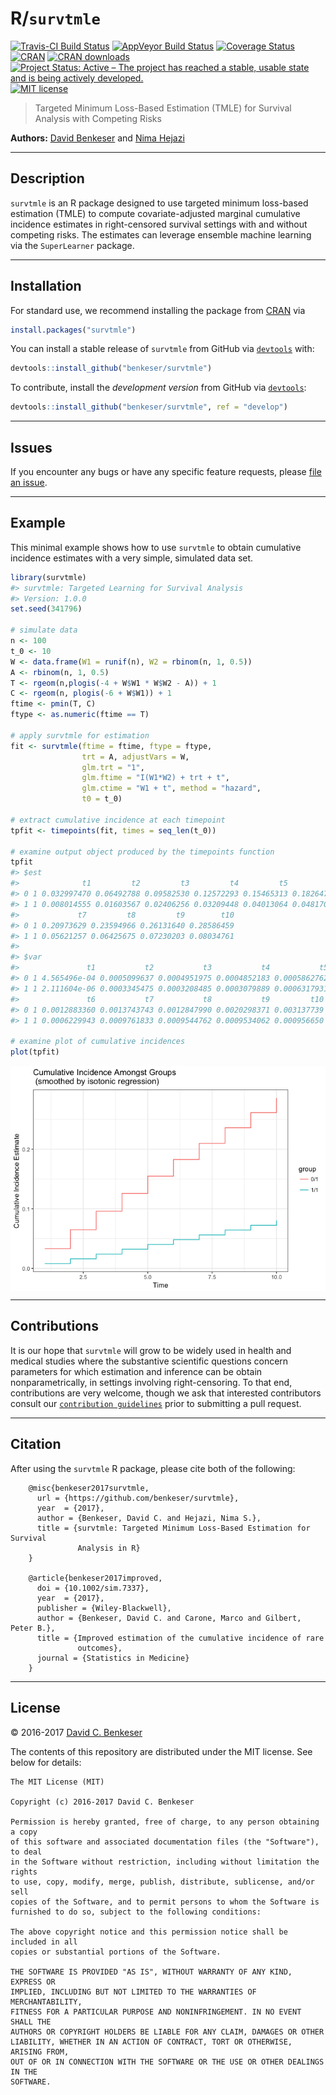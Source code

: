 
<!-- README.md is generated from README.Rmd. Please edit that file -->
R/`survtmle`
============

[![Travis-CI Build Status](https://travis-ci.org/benkeser/survtmle.svg?branch=master)](https://travis-ci.org/benkeser/survtmle) [![AppVeyor Build Status](https://ci.appveyor.com/api/projects/status/github/benkeser/survtmle?branch=master&svg=true)](https://ci.appveyor.com/project/benkeser/survtmle) [![Coverage Status](https://img.shields.io/codecov/c/github/benkeser/survtmle/master.svg)](https://codecov.io/github/benkeser/survtmle?branch=master) [![CRAN](http://www.r-pkg.org/badges/version/survtmle)](http://www.r-pkg.org/pkg/survtmle) [![CRAN downloads](https://cranlogs.r-pkg.org/badges/survtmle)](https://CRAN.R-project.org/package=survtmle) [![Project Status: Active – The project has reached a stable, usable state and is being actively developed.](http://www.repostatus.org/badges/latest/active.svg)](http://www.repostatus.org/#active) [![MIT license](http://img.shields.io/badge/license-MIT-brightgreen.svg)](http://opensource.org/licenses/MIT)

> Targeted Minimum Loss-Based Estimation (TMLE) for Survival Analysis with Competing Risks

**Authors:** [David Benkeser](https://www.benkeserstatistics.com/) and [Nima Hejazi](http://nimahejazi.org)

------------------------------------------------------------------------

Description
-----------

`survtmle` is an R package designed to use targeted minimum loss-based estimation (TMLE) to compute covariate-adjusted marginal cumulative incidence estimates in right-censored survival settings with and without competing risks. The estimates can leverage ensemble machine learning via the `SuperLearner` package.

------------------------------------------------------------------------

Installation
------------

For standard use, we recommend installing the package from [CRAN](https://cran.r-project.org/) via

``` r
install.packages("survtmle")
```

You can install a stable release of `survtmle` from GitHub via [`devtools`](https://www.rstudio.com/products/rpackages/devtools/) with:

``` r
devtools::install_github("benkeser/survtmle")
```

To contribute, install the *development version* from GitHub via [`devtools`](https://www.rstudio.com/products/rpackages/devtools/):

``` r
devtools::install_github("benkeser/survtmle", ref = "develop")
```

------------------------------------------------------------------------

Issues
------

If you encounter any bugs or have any specific feature requests, please [file an issue](https://github.com/benkeser/survtmle/issues).

------------------------------------------------------------------------

Example
-------

This minimal example shows how to use `survtmle` to obtain cumulative incidence estimates with a very simple, simulated data set.

``` r
library(survtmle)
#> survtmle: Targeted Learning for Survival Analysis
#> Version: 1.0.0
set.seed(341796)

# simulate data
n <- 100
t_0 <- 10
W <- data.frame(W1 = runif(n), W2 = rbinom(n, 1, 0.5))
A <- rbinom(n, 1, 0.5)
T <- rgeom(n,plogis(-4 + W$W1 * W$W2 - A)) + 1
C <- rgeom(n, plogis(-6 + W$W1)) + 1
ftime <- pmin(T, C)
ftype <- as.numeric(ftime == T)

# apply survtmle for estimation
fit <- survtmle(ftime = ftime, ftype = ftype,
                trt = A, adjustVars = W,
                glm.trt = "1",
                glm.ftime = "I(W1*W2) + trt + t",
                glm.ctime = "W1 + t", method = "hazard", 
                t0 = t_0)

# extract cumulative incidence at each timepoint
tpfit <- timepoints(fit, times = seq_len(t_0))

# examine output object produced by the timepoints function
tpfit
#> $est
#>              t1         t2         t3         t4         t5         t6
#> 0 1 0.032997470 0.06492788 0.09582530 0.12572293 0.15465313 0.18264737
#> 1 1 0.008014555 0.01603567 0.02406256 0.03209448 0.04013064 0.04817027
#>             t7         t8         t9        t10
#> 0 1 0.20973629 0.23594966 0.26131640 0.28586459
#> 1 1 0.05621257 0.06425675 0.07230203 0.08034761
#> 
#> $var
#>               t1           t2           t3           t4           t5
#> 0 1 4.565496e-04 0.0005099637 0.0004951975 0.0004852183 0.0005862762
#> 1 1 2.111604e-06 0.0003345475 0.0003208485 0.0003079889 0.0006317931
#>               t6           t7           t8           t9         t10
#> 0 1 0.0012883360 0.0013743743 0.0012847990 0.0020298371 0.003137739
#> 1 1 0.0006229943 0.0009761833 0.0009544762 0.0009534062 0.000956650

# examine plot of cumulative incidences
plot(tpfit)
```

<img src="README-example-1.png" style="display: block; margin: auto;" />

------------------------------------------------------------------------

Contributions
-------------

It is our hope that `survtmle` will grow to be widely used in health and medical studies where the substantive scientific questions concern parameters for which estimation and inference can be obtain nonparametrically, in settings involving right-censoring. To that end, contributions are very welcome, though we ask that interested contributors consult our [`contribution guidelines`](https://github.com/benkeser/survtmle/blob/master/CONTRIBUTING.md) prior to submitting a pull request.

------------------------------------------------------------------------

Citation
--------

After using the `survtmle` R package, please cite both of the following:

        @misc{benkeser2017survtmle,
          url = {https://github.com/benkeser/survtmle},
          year  = {2017},
          author = {Benkeser, David C. and Hejazi, Nima S.},
          title = {survtmle: Targeted Minimum Loss-Based Estimation for Survival
                   Analysis in R}
        }

        @article{benkeser2017improved,
          doi = {10.1002/sim.7337},
          year  = {2017},
          publisher = {Wiley-Blackwell},
          author = {Benkeser, David C. and Carone, Marco and Gilbert, Peter B.},
          title = {Improved estimation of the cumulative incidence of rare
                   outcomes},
          journal = {Statistics in Medicine}
        }

------------------------------------------------------------------------

License
-------

© 2016-2017 [David C. Benkeser](http://www.benkeserstatistics.com)

The contents of this repository are distributed under the MIT license. See below for details:

    The MIT License (MIT)

    Copyright (c) 2016-2017 David C. Benkeser

    Permission is hereby granted, free of charge, to any person obtaining a copy
    of this software and associated documentation files (the "Software"), to deal
    in the Software without restriction, including without limitation the rights
    to use, copy, modify, merge, publish, distribute, sublicense, and/or sell
    copies of the Software, and to permit persons to whom the Software is
    furnished to do so, subject to the following conditions:

    The above copyright notice and this permission notice shall be included in all
    copies or substantial portions of the Software.

    THE SOFTWARE IS PROVIDED "AS IS", WITHOUT WARRANTY OF ANY KIND, EXPRESS OR
    IMPLIED, INCLUDING BUT NOT LIMITED TO THE WARRANTIES OF MERCHANTABILITY,
    FITNESS FOR A PARTICULAR PURPOSE AND NONINFRINGEMENT. IN NO EVENT SHALL THE
    AUTHORS OR COPYRIGHT HOLDERS BE LIABLE FOR ANY CLAIM, DAMAGES OR OTHER
    LIABILITY, WHETHER IN AN ACTION OF CONTRACT, TORT OR OTHERWISE, ARISING FROM,
    OUT OF OR IN CONNECTION WITH THE SOFTWARE OR THE USE OR OTHER DEALINGS IN THE
    SOFTWARE.
